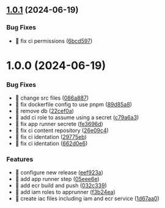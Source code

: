 ## [1.0.1](https://github.com/ndelanhese/ignite-devops-ci-cd-studies/compare/v1.0.0...v1.0.1) (2024-06-19)


### Bug Fixes

* :green_heart: fix ci permissions ([6bcd597](https://github.com/ndelanhese/ignite-devops-ci-cd-studies/commit/6bcd597831f9a00be5772f4307ac54c646215162))

# 1.0.0 (2024-06-19)


### Bug Fixes

* :bug: change src files ([086a887](https://github.com/ndelanhese/ignite-devops-ci-cd-studies/commit/086a8879316a16a161f9af8e102bab53b44cdd09))
* :bug: fix dockerfile config to use pnpm ([89d85a8](https://github.com/ndelanhese/ignite-devops-ci-cd-studies/commit/89d85a84e1269f7fa008e73690a5742575b8399b))
* :bug: remove db ([22cef0a](https://github.com/ndelanhese/ignite-devops-ci-cd-studies/commit/22cef0a310ecb0fc467858165407663c83d73efb))
* :green_heart: add ci role to assume using a secret ([c79a6a3](https://github.com/ndelanhese/ignite-devops-ci-cd-studies/commit/c79a6a3447f62c17efb6400403148ec4c375c87f))
* :green_heart: fix app runner secrete ([fe3696d](https://github.com/ndelanhese/ignite-devops-ci-cd-studies/commit/fe3696d82a0bc955f3fa29062a05f463abc76579))
* :green_heart: fix ci content repository ([26e09c4](https://github.com/ndelanhese/ignite-devops-ci-cd-studies/commit/26e09c443c5bc9ee6069f5ee7053ff72bf558267))
* :green_heart: fix ci identation ([29775eb](https://github.com/ndelanhese/ignite-devops-ci-cd-studies/commit/29775eb79f4a67bcdcf79511171feaafed5ec84e))
* :green_heart: fix ci identation ([662d0e6](https://github.com/ndelanhese/ignite-devops-ci-cd-studies/commit/662d0e698e313e20341bb318b9886038a3a6609f))


### Features

* :bookmark: configure new release ([eef923a](https://github.com/ndelanhese/ignite-devops-ci-cd-studies/commit/eef923a942f989e878b640f37110930060671ba3))
* :construction_worker: add app runner step ([05eee6e](https://github.com/ndelanhese/ignite-devops-ci-cd-studies/commit/05eee6ede77dffabb8db0bdaa5b9f521fac02f4a))
* :construction_worker: add ecr build and push ([032c339](https://github.com/ndelanhese/ignite-devops-ci-cd-studies/commit/032c339ab03f60d8777c0fb2a85bd1006c887694))
* :construction_worker: add iam roles to apprunner ([f3b24ea](https://github.com/ndelanhese/ignite-devops-ci-cd-studies/commit/f3b24eaf24852595db0d84dd206172fbb20ee288))
* :construction_worker: create iac files including iam and ecr service ([1d67aa0](https://github.com/ndelanhese/ignite-devops-ci-cd-studies/commit/1d67aa0ce7810e231f7ab0ef941cfe591d380251))
